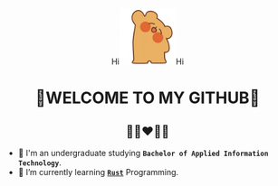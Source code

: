 <p align="center">Hi<img src="https://github.com/mihirchakma/mihirchakma/blob/main/giphy.gif" width="100px">Hi</p>
<h1 align="center">🙏WELCOME TO MY GITHUB🙏</h1>
<h2 align="center">🧑‍🎓❤️🧑‍💻</h2>

- 🔭 I'm an undergraduate studying **`Bachelor of Applied Information Technology`**.
- 🌱 I’m currently learning [__`Rust`__](https://www.rust-lang.org/) Programming.


<!--
Here are some ideas to get you started:

- 🔭 I’m currently working on ...
- 🌱 I’m currently learning ...
- 👯 I’m looking to collaborate on ...
- 🤔 I’m looking for help with ...
- 💬 Ask me about ...
- 📫 How to reach me: ...
- 😄 Pronouns: ...
- ⚡ Fun fact: ...
-->
